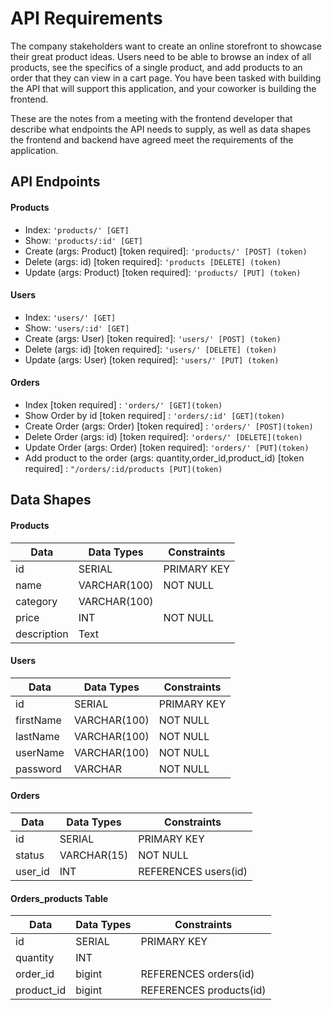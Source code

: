 # API Requirements

The company stakeholders want to create an online storefront to showcase their great product ideas. Users need to be able to browse an index of all products, see the specifics of a single product, and add products to an order that they can view in a cart page. You have been tasked with building the API that will support this application, and your coworker is building the frontend.

These are the notes from a meeting with the frontend developer that describe what endpoints the API needs to supply, as well as data shapes the frontend and backend have agreed meet the requirements of the application.

## API Endpoints

#### Products

-   Index: `'products/' [GET]`
-   Show: `'products/:id' [GET]`
-   Create (args: Product) [token required]: `'products/' [POST] (token)`
-   Delete (args: id) [token required]: `'products [DELETE] (token)`
-   Update (args: Product) [token required]: `'products/ [PUT] (token)`

#### Users

-   Index: `'users/' [GET]`
-   Show: `'users/:id' [GET]`
-   Create (args: User) [token required]: `'users/' [POST] (token)`
-   Delete (args: id) [token required]: `'users/' [DELETE] (token)`
-   Update (args: User) [token required]: `'users/' [PUT] (token)`

#### Orders

-   Index [token required] : `'orders/' [GET](token)`
-   Show Order by id [token required] : `'orders/:id' [GET](token)`
-   Create Order (args: Order) [token required] : `'orders/' [POST](token)`
-   Delete Order (args: id) [token required]: `'orders/' [DELETE](token)`
-   Update Order (args: Order) [token required]: `'orders/' [PUT](token)`
-   Add product to the order (args: quantity,order_id,product_id) [token required] : `"/orders/:id/products [PUT](token)`

## Data Shapes

#### Products

| Data        | Data Types   | Constraints |
| ----------- | ------------ | ----------- |
| id          | SERIAL       | PRIMARY KEY |
| name        | VARCHAR(100) | NOT NULL    |
| category    | VARCHAR(100) |             |
| price       | INT          | NOT NULL    |
| description | Text         |             |

#### Users

| Data      | Data Types   | Constraints |
| --------- | ------------ | ----------- |
| id        | SERIAL       | PRIMARY KEY |
| firstName | VARCHAR(100) | NOT NULL    |
| lastName  | VARCHAR(100) | NOT NULL    |
| userName  | VARCHAR(100) | NOT NULL    |
| password  | VARCHAR      | NOT NULL    |

#### Orders

| Data    | Data Types  | Constraints          |
| ------- | ----------- | -------------------- |
| id      | SERIAL      | PRIMARY KEY          |
| status  | VARCHAR(15) | NOT NULL             |
| user_id | INT         | REFERENCES users(id) |

#### Orders_products Table

| Data       | Data Types | Constraints             |
| ---------- | ---------- | ----------------------- |
| id         | SERIAL     | PRIMARY KEY             |
| quantity   | INT        |                         |
| order_id   | bigint     | REFERENCES orders(id)   |
| product_id | bigint     | REFERENCES products(id) |
